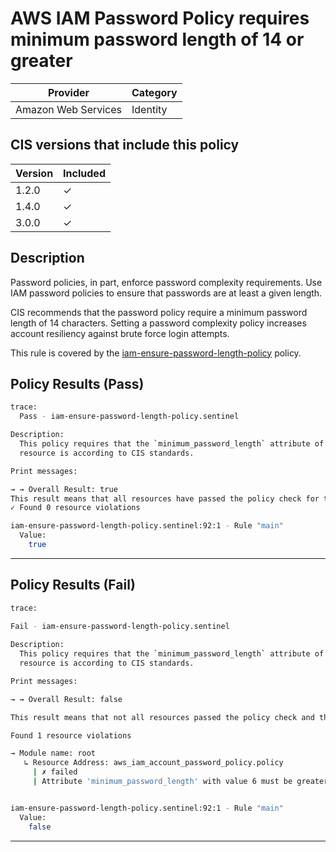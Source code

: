 # AWS IAM Password Policy requires minimum password length of 14 or greater

| Provider            | Category     |
|---------------------|--------------|
| Amazon Web Services | Identity     |

## CIS versions that include this policy

| Version | Included |
|---------|----------|
| 1.2.0   | &check;  |
| 1.4.0   | &check;  |
| 3.0.0   | &check;  |

## Description

Password policies, in part, enforce password complexity requirements. Use IAM password policies to ensure that passwords are at least a given length.

CIS recommends that the password policy require a minimum password length of 14 characters. Setting a password complexity policy increases account resiliency against brute force login attempts.

This rule is covered by the [iam-ensure-password-length-policy](https://github.com/hashicorp/policy-library-cis-aws-iam-terraform/blob/main/policies/iam-ensure-password-length-policy.sentinel) policy.

## Policy Results (Pass)
```bash
trace:
  Pass - iam-ensure-password-length-policy.sentinel

Description:
  This policy requires that the `minimum_password_length` attribute of the `aws_iam_account_password_policy` 
  resource is according to CIS standards.

Print messages:

→ → Overall Result: true
This result means that all resources have passed the policy check for the policy iam-ensure-password-length-policy.
✓ Found 0 resource violations

iam-ensure-password-length-policy.sentinel:92:1 - Rule "main"
  Value:
    true
```

---

## Policy Results (Fail)
```bash
trace:
 
Fail - iam-ensure-password-length-policy.sentinel

Description:
  This policy requires that the `minimum_password_length` attribute of the `aws_iam_account_password_policy` 
  resource is according to CIS standards.

Print messages:

→ → Overall Result: false

This result means that not all resources passed the policy check and the protected behavior is not allowed for the policy iam-ensure-password-length-policy.

Found 1 resource violations

→ Module name: root
   ↳ Resource Address: aws_iam_account_password_policy.policy
     | ✗ failed
     | Attribute 'minimum_password_length' with value 6 must be greater than or equal to 14 for 'aws_iam_account_password_policy' resources. Refer to https://docs.aws.amazon.com/securityhub/latest/userguide/iam-controls.html#iam-15 for more details.


iam-ensure-password-length-policy.sentinel:92:1 - Rule "main"
  Value:
    false
```

---